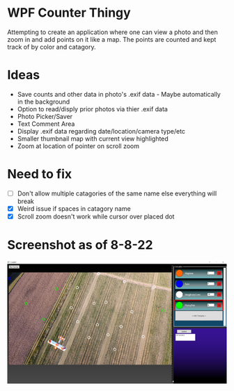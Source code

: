 # WPF Counter Thingy

Attempting to create an application where one can view a photo and then zoom in and add points on it like a map. The points are counted and kept track of by color and catagory. 

# Ideas
* Save counts and other data in photo's .exif data - Maybe automatically in the background
* Option to read/disply prior photos via thier .exif data
* Photo Picker/Saver
* Text Comment Area
* Display .exif data regarding date/location/camera type/etc 
* Smaller thumbnail map with current view highlighted
* Zoom at location of pointer on scroll zoom

# Need to fix
- [ ] Don't allow multiple catagories of the same name else everything will break
- [x] Weird issue if spaces in catagory name
- [x] Scroll zoom doesn't work while cursor over placed dot

# Screenshot as of 8-8-22
![image](Source_Images/sample2.png)